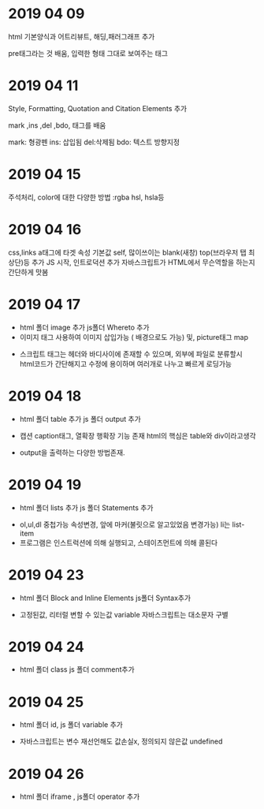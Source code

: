 # 2019 04 09
html 기본양식과 어트리뷰트, 해딩,패러그래프 추가 <br>

pre태그라는 것 배움, 입력한 형태 그대로 보여주는 태그

# 2019 04 11

Style, Formatting, Quotation and Citation Elements 추가

mark ,ins ,del ,bdo, 태그를 배움

mark: 형광펜 ins: 삽입됨 del:삭제됨 bdo: 텍스트 방향지정


# 2019 04 15
주석처리, color에 대한 다양한 방법 :rgba hsl, hsla등 

# 2019 04 16
css,links a태그에 타겟 속성 기본값 self, 많이쓰이는 blank(새창) top(브라우저 탭 최상단)등 추가
JS 시작, 인트로덕션 추가 자바스크립트가 HTML에서 무슨역할을 하는지 간단하게 맛봄

# 2019 04 17
- html 폴더 image 추가 js폴더 Whereto 추가
- 이미지 태그 사용하여 이미지 삽입가능 ( 배경으로도 가능) 및, picture태그 map
+ 스크립트 태그는 헤더와 바디사이에 존재할 수 있으며, 외부에 파일로 분류할시 html코드가 간단해지고 수정에 용이하며 여러개로 나누고 빠르게 로딩가능

# 2019 04 18
- html 폴더 table 추가 js 폴더 output 추가

+ 캡션 caption태그, 열확장 행확장 기능 존재 html의 핵심은 table와 div이라고생각
- output을 출력하는 다양한 방법존재. 

# 2019 04 19
- html 폴더 lists 추가 js 폴더 Statements 추가
 
+ ol,ul,dl 중첩가능 속성변경, 앞에 마커(불릿으로 알고있었음 변경가능) li는 list-item  
+ 프로그램은 인스트럭션에 의해 실행되고, 스테이츠먼트에 의해 콜된다

# 2019 04 23
- html 폴더 Block and Inline Elements js폴더 Syntax추가
+ 고정된값, 리터럴 변할 수 있는값 variable 자바스크립트는 대소문자 구별
# 2019 04 24
- html 폴더 class js 폴더 comment추가
# 2019 04 25
- html 폴더 id, js 폴더 variable 추가
+ 자바스크립트는 변수 재선언해도 값손실x, 정의되지 않은값 undefined
# 2019 04 26
- html 폴더 iframe , js폴더 operator 추가
